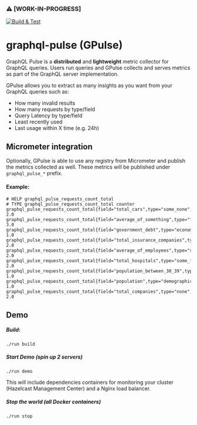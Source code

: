 ### ⚠️ [WORK-IN-PROGRESS] 

[![Build & Test](https://github.com/margostino/graphql-pulse/actions/workflows/main.yml/badge.svg?branch=master)](https://github.com/margostino/graphql-pulse/actions/workflows/main.yml)

# graphql-pulse (GPulse)

GraphQL Pulse is a **distributed** and **lightweight** metric collector for GraphQL queries. Users run queries and GPulse collects and serves metrics as part of the GraphQL server implementation.  

GPulse allows you to extract as many insights as you want from your GraphQL queries such as:

- How many invalid results
- How many requests by type/field
- Query Latency by type/field
- Least recently used
- Last usage within X time (e.g. 24h)


## Micrometer integration

Optionally, GPulse is able to use any registry from Micrometer and publish the metrics collected as well.
These metrics will be published under `graphql_pulse_*` prefix.

#### Example: 
```
# HELP graphql_pulse_requests_count_total  
# TYPE graphql_pulse_requests_count_total counter
graphql_pulse_requests_count_total{field="total_cars",type="some_none",} 2.0
graphql_pulse_requests_count_total{field="average_of_something",type="faulty",} 3.0
graphql_pulse_requests_count_total{field="government_debt",type="economy",} 1.0
graphql_pulse_requests_count_total{field="total_insurance_companies",type="some_none",} 2.0
graphql_pulse_requests_count_total{field="average_of_employees",type="some_faulty",} 2.0
graphql_pulse_requests_count_total{field="total_hospitals",type="some_faulty",} 2.0
graphql_pulse_requests_count_total{field="population_between_30_39",type="demographic",} 1.0
graphql_pulse_requests_count_total{field="population",type="demographic",} 1.0
graphql_pulse_requests_count_total{field="total_companies",type="none",} 2.0
```

## Demo

##### Build:
```
./run build
```

##### Start Demo (spin up 2 servers)
```
./run demo
```

This will include dependencies containers for monitoring your cluster (Hazelcast Management Center) and a Nginx load balancer.

##### Stop the world (all Docker containers)
```
./run stop
```

